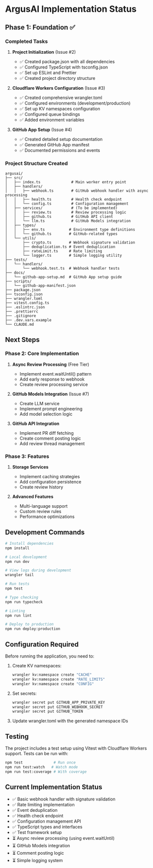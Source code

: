 # ArgusAI Implementation Status

## Phase 1: Foundation ✅

### Completed Tasks

1. **Project Initialization** (Issue #2)
   - ✅ Created package.json with all dependencies
   - ✅ Configured TypeScript with tsconfig.json
   - ✅ Set up ESLint and Prettier
   - ✅ Created project directory structure

2. **Cloudflare Workers Configuration** (Issue #3)
   - ✅ Created comprehensive wrangler.toml
   - ✅ Configured environments (development/production)
   - ✅ Set up KV namespaces configuration
   - ✅ Configured queue bindings
   - ✅ Added environment variables

3. **GitHub App Setup** (Issue #4)
   - ✅ Created detailed setup documentation
   - ✅ Generated GitHub App manifest
   - ✅ Documented permissions and events

### Project Structure Created

```
argusai/
├── src/
│   ├── index.ts              # Main worker entry point
│   ├── handlers/
│   │   ├── webhook.ts        # GitHub webhook handler with async processing
│   │   ├── health.ts         # Health check endpoint
│   │   └── config.ts         # Configuration management
│   ├── services/             # (To be implemented)
│   │   ├── review.ts         # Review processing logic
│   │   ├── github.ts         # GitHub API client
│   │   └── llm.ts            # GitHub Models integration
│   ├── types/
│   │   ├── env.ts           # Environment type definitions
│   │   └── github.ts        # GitHub-related types
│   └── utils/
│       ├── crypto.ts        # Webhook signature validation
│       ├── deduplication.ts # Event deduplication
│       ├── rateLimit.ts     # Rate limiting
│       └── logger.ts        # Simple logging utility
├── tests/
│   └── handlers/
│       └── webhook.test.ts  # Webhook handler tests
├── docs/
│   └── github-app-setup.md  # GitHub App setup guide
├── scripts/
│   └── github-app-manifest.json
├── package.json
├── tsconfig.json
├── wrangler.toml
├── vitest.config.ts
├── .eslintrc.json
├── .prettierrc
├── .gitignore
├── .dev.vars.example
└── CLAUDE.md
```

## Next Steps

### Phase 2: Core Implementation
1. **Async Review Processing** (Free Tier)
   - Implement event.waitUntil() pattern
   - Add early response to webhook
   - Create review processing service

2. **GitHub Models Integration** (Issue #7)
   - Create LLM service
   - Implement prompt engineering
   - Add model selection logic

3. **GitHub API Integration**
   - Implement PR diff fetching
   - Create comment posting logic
   - Add review thread management

### Phase 3: Features
1. **Storage Services**
   - Implement caching strategies
   - Add configuration persistence
   - Create review history

2. **Advanced Features**
   - Multi-language support
   - Custom review rules
   - Performance optimizations

## Development Commands

```bash
# Install dependencies
npm install

# Local development
npm run dev

# View logs during development
wrangler tail

# Run tests
npm test

# Type checking
npm run typecheck

# Linting
npm run lint

# Deploy to production
npm run deploy:production
```

## Configuration Required

Before running the application, you need to:

1. Create KV namespaces:
   ```bash
   wrangler kv:namespace create "CACHE"
   wrangler kv:namespace create "RATE_LIMITS"
   wrangler kv:namespace create "CONFIG"
   ```

2. Set secrets:
   ```bash
   wrangler secret put GITHUB_APP_PRIVATE_KEY
   wrangler secret put GITHUB_WEBHOOK_SECRET
   wrangler secret put GITHUB_TOKEN
   ```

4. Update wrangler.toml with the generated namespace IDs

## Testing

The project includes a test setup using Vitest with Cloudflare Workers support. Tests can be run with:

```bash
npm test              # Run once
npm run test:watch   # Watch mode
npm run test:coverage # With coverage
```

## Current Implementation Status

- ✅ Basic webhook handler with signature validation
- ✅ Rate limiting implementation
- ✅ Event deduplication
- ✅ Health check endpoint
- ✅ Configuration management API
- ✅ TypeScript types and interfaces
- ✅ Test framework setup
- ⏳ Async review processing (using event.waitUntil)
- ⏳ GitHub Models integration
- ⏳ Comment posting logic
- ⏳ Simple logging system
